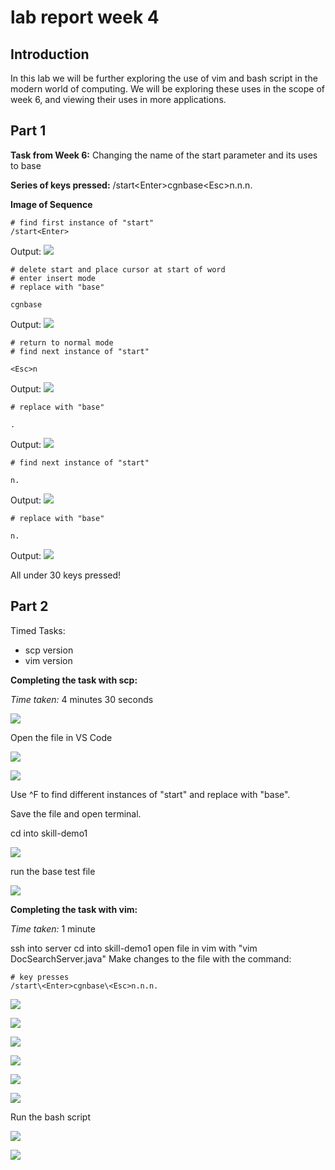 # lab report week 4

## **Introduction**

In this lab we will be further exploring the use of vim and bash script in the modern world of computing. We will be exploring these uses in the scope of week 6, and viewing their uses in more applications. 


## **Part 1**

**Task from Week 6:** Changing the name of the start parameter and its uses to base

**Series of keys pressed:**
/start\<Enter>cgnbase\<Esc>n.n.n.

**Image of Sequence**

```
# find first instance of "start"
/start<Enter>
```
Output:
![](start.png)

```
# delete start and place cursor at start of word
# enter insert mode
# replace with "base"

cgnbase
```
Output:
![](cgnbase.png)

```
# return to normal mode
# find next instance of "start"

<Esc>n
```
Output:
![](escapen.png)

```
# replace with "base"

.
```
Output:
![](basereplace1.png)

```
# find next instance of "start" 

n.
```
Output:
![](basereplace3.png)


```
# replace with "base"

n.
```
Output:
![](replacewithbase4.png)

All under 30 keys pressed!


## **Part 2**
Timed Tasks:
- scp version
- vim version

**Completing the task with scp:**

*Time taken:* 4 minutes 30 seconds

![](fileinvs.png)

Open the file in VS Code

![](basereplacevs.png)

![](anotherbase.png)

Use ^F to find different instances of "start" and replace with "base".

Save the file and open terminal.

cd into skill-demo1

![](scpintoskilldemo.png)

run the base test file

![](scpbashtest.png)

**Completing the task with vim:**

*Time taken:* 1 minute

ssh into server
cd into skill-demo1
open file in vim with "vim DocSearchServer.java"
Make changes to the file with the command:

```
# key presses
/start\<Enter>cgnbase\<Esc>n.n.n.
```

![](start.png)

![](cgnbase.png)

![](escapen.png)

![](basereplace1.png)

![](basereplace3.png)

![](replacewithbase4.png)

Run the bash script

![](bashvim.png)

![](bashvim2.png)
